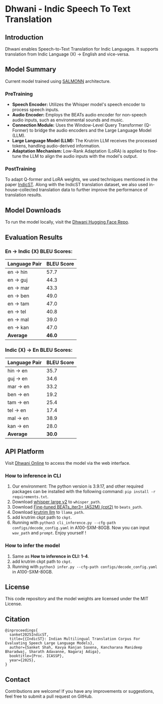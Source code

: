 # Dhwani - Indic Speech To Text Translation

## Introduction
Dhwani enables Speech-to-Text Translation for Indic Languages. It supports translation from Indic Language (X) → English and vice-versa.

## Model Summary

Current model trained using [SALMONN](https://openreview.net/pdf?id=14rn7HpKVk) architecture.

### PreTraining
- **Speech Encoder:** Utilizes the Whisper model's speech encoder to process speech inputs.
- **Audio Encoder:** Employs the BEATs audio encoder for non-speech audio inputs, such as environmental sounds and music.
- **Connection Module:** Uses the Window-Level Query Transformer (Q-Former) to bridge the audio encoders and the Large Language Model (LLM).
- **Large Language Model (LLM):** The Krutrim LLM receives the processed tokens, handling audio-derived information.
- **Adaptation Mechanism:** Low-Rank Adaptation (LoRA) is applied to fine-tune the LLM to align the audio inputs with the model's output.


### PostTraining
To adapt Q-former and LoRA weights, we used techniques mentioned in the paper [IndicST](https://huggingface.co/datasets/krutrim-ai-labs/IndicST). Along with the IndicST translation dataset, we also used in-house-collected translation data to further improve the performance of translation results.

## Model Downloads
To run the model locally, visit the [Dhwani Hugging Face Repo](https://huggingface.co/krutrim-ai-labs/Dhwani/blob/main/checkpoint_best.pth).

## Evaluation Results

### En → Indic (X) BLEU Scores:
| Language Pair | BLEU Score |
|--------------|------------|
| en → hin | 57.7 |
| en → guj | 44.3 |
| en → mar | 43.3 |
| en → ben | 49.0 |
| en → tam | 47.0 |
| en → tel | 40.8 |
| en → mal | 39.0 |
| en → kan | 47.0 |
| **Average** | **46.0** |

### Indic (X) → En BLEU Scores:
| Language Pair | BLEU Score |
|--------------|------------|
| hin → en | 35.7 |
| guj → en | 34.6 |
| mar → en | 33.2 |
| ben → en | 19.2 |
| tam → en | 25.4 |
| tel → en | 17.4 |
| mal → en | 38.9 |
| kan → en | 28.0 |
| **Average** | **30.0** |

## API Platform
Visit [Dhwani Online](https://cloud.olakrutrim.com/console/languageLabs?section=speech) to access the model via the web interface. 

### How to inference in CLI

1. Our environment: The python version is 3.9.17, and other required packages can be installed with the following command: ```pip install -r requirements.txt```.
2. Download [whisper large v2](https://huggingface.co/openai/whisper-large-v2/tree/main) to ```whisper_path```.
3. Download [Fine-tuned BEATs_iter3+ (AS2M) (cpt2)](https://1drv.ms/u/s!AqeByhGUtINrgcpj8ujXH1YUtxooEg?e=E9Ncea) to `beats_path`.
4. Download [krutrim llm](https://huggingface.co/krutrim-ai-labs/Dhwani/blob/main/checkpoint_best.pth) to ```llama_path```.
5. add krutrim ckpt path to ```ckpt```.
6. Running with ```python3 cli_inference.py --cfg-path configs/decode_config.yaml``` in A100-SXM-80GB. Now you can input ```wav_path``` and ```prompt```. Enjoy yourself !

### How to infer the model

1. Same as **How to inference in CLI: 1-4**.
2. add krutrim ckpt path to ```ckpt```.
3. Running with ```python3 infer.py --cfg-path configs/decode_config.yaml``` in A100-SXM-80GB. 



## License
This code repository and the model weights are licensed under the MIT License.

## Citation
```
@inproceedings{
  sanket2025IndicST,
  title={{IndicST}: Indian Multilingual Translation Corpus For Evaluating Speech Large Language Models},
  author={Sanket Shah, Kavya Ranjan Saxena, Kancharana Manideep Bharadwaj, Sharath Adavanne, Nagaraj Adiga},
  booktitle={Proc. ICASSP},
  year={2025},
}
```

## Contact
Contributions are welcome! If you have any improvements or suggestions, feel free to submit a pull request on GitHub.

